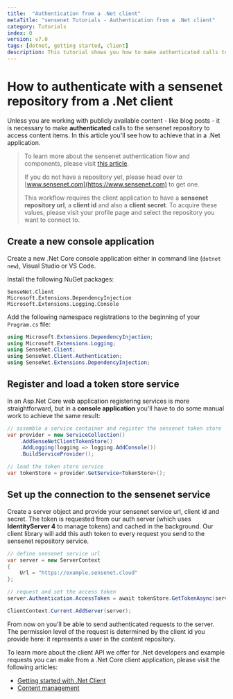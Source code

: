 ```yaml
---
title:  "Authentication from a .Net client"
metaTitle: "sensenet Tutorials - Authentication from a .Net client"
category: Tutorials
index: 0
version: v7.0
tags: [dotnet, getting started, client]
description: This tutorial shows you how to make authenticated calls to sensenet using the .Net client API.
---
```


# How to authenticate with a sensenet repository from a .Net client
Unless you are working with publicly available content - like blog posts - it is necessary to make **authenticated** calls to the sensenet repository to access content items. In this article you'll see how to achieve that in a .Net application.

> To learn more about the sensenet authentication flow and components, please visit [this article](/concepts/basics/06-authentication).
>
> If you do not have a repository yet, please head over to [www.sensenet.com](https://www.sensenet.com) to get one.
>
> This workflow requires the client application to have a **sensenet repository url**, a **client id** and also a **client secret**. To acquire these values, please visit your profile page and select the repository you want to connect to.

## Create a new console application
Create a new .Net Core console application either in command line (`dotnet new`), Visual Studio or VS Code.

Install the following NuGet packages:

```
SenseNet.Client
Microsoft.Extensions.DependencyInjection
Microsoft.Extensions.Logging.Console
```

Add the following namespace registrations to the beginning of your `Program.cs` file:

```csharp
using Microsoft.Extensions.DependencyInjection;
using Microsoft.Extensions.Logging;
using SenseNet.Client;
using SenseNet.Client.Authentication;
using SenseNet.Extensions.DependencyInjection;
```

## Register and load a token store service
In an Asp.Net Core web application registering services is more straightforward, but in a **console application** you'll have to do some manual work to achieve the same result:

```csharp
// assemble a service container and register the sensenet token store
var provider = new ServiceCollection()
    .AddSenseNetClientTokenStore()
    .AddLogging(logging => logging.AddConsole())
    .BuildServiceProvider();

// load the token store service
var tokenStore = provider.GetService<TokenStore>();
```

## Set up the connection to the sensenet service
Create a server object and provide your sensenet service url, client id and secret. The token is requested from our auth server (which uses **IdentityServer 4** to manage tokens) and cached in the background. Our client library will add this auth token to every request you send to the sensenet repository service.

```csharp
// define sensenet service url
var server = new ServerContext
{
    Url = "https://example.sensenet.cloud"
};

// request and set the access token
server.Authentication.AccessToken = await tokenStore.GetTokenAsync(server, "clientid", "secret");

ClientContext.Current.AddServer(server);
```

From now on you'll be able to send authenticated requests to the server. The permission level of the request is determined by the client id you provide here: it represents a user in the content repository.

To learn more about the client API we offer for .Net developers and example requests you can make from a .Net Core client application, please visit the following articles:

- [Getting started with .Net Client](/tutorials/getting-started/getting-started-dotnet)
- [Content management](/api-docs/content-management) 
